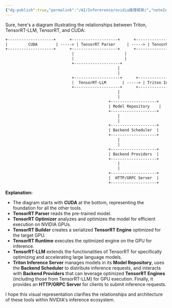 ```yaml
---
{"dg-publish":true,"permalink":"/AI/Infererence/nvidia推理框架/","noteIcon":"3"}
---
```


Sure, here's a diagram illustrating the relationships between Triton, TensorRT-LLM, TensorRT, and CUDA:

```txt unwrap
+--------------------+      +--------------------+      +-----------------------+      +--------------------+
|         CUDA        | -----> | TensorRT Parser     | -----> | TensorRT Optimizer   | -----> | TensorRT Builder     | -----> | TensorRT Runtime   |
+--------------------+      +--------------------+      +-----------------------+      +--------------------+
                             |                      |                             ^                         |
                             |                      |                             |                         |
                             +--------------------+                             +--------------------+
                                                 |
                                                 |
                             +--------------------+      +--------------------+
                             |  TensorRT-LLM       | -----> | Triton Inference     |
                             +--------------------+      +--------------------+
                                                 |                      |
                                                 |                      v
                                             +--------------------+
                                             | Model Repository    |
                                             +--------------------+
                                                 |                      |
                                                 |                      v
                                             +--------------------+
                                             | Backend Scheduler  |
                                             +--------------------+
                                                 |                      |
                                                 |                      v
                                             +--------------------+
                                             | Backend Providers  |
                                             +--------------------+
                                                 |                      |
                                                 |                      v
                                             +--------------------+
                                             |  HTTP/GRPC Server  |
                                             +--------------------+
```

**Explanation:**

* The diagram starts with **CUDA** at the bottom, representing the foundation for all the other tools.
* **TensorRT Parser** reads the pre-trained model.
* **TensorRT Optimizer** analyzes and optimizes the model for efficient execution on NVIDIA GPUs.
* **TensorRT Builder** creates a serialized **TensorRT Engine** optimized for the target GPU.
* **TensorRT Runtime** executes the optimized engine on the GPU for inference.
* **TensorRT-LLM** extends the functionalities of TensorRT for specifically optimizing and accelerating large language models.
* **Triton Inference Server** manages models in its **Model Repository**, uses the **Backend Scheduler** to distribute inference requests, and interacts with **Backend Providers** that can leverage optimized **TensorRT Engines** (including those from TensorRT-LLM) for GPU execution. Finally, it provides an **HTTP/GRPC Server** for clients to submit inference requests.

I hope this visual representation clarifies the relationships and architecture of these tools within NVIDIA's inference ecosystem.